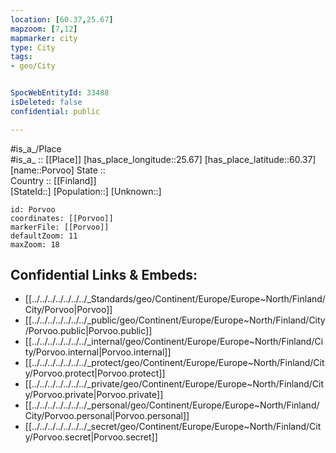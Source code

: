 ```yaml
---
location: [60.37,25.67] 
mapzoom: [7,12] 
mapmarker: city 
type: City
tags:
- geo/City


SpocWebEntityId: 33488
isDeleted: false
confidential: public

---
```

#is_a_/Place  
#is_a_ :: [[Place]] 
[has_place_longitude::25.67] 
[has_place_latitude::60.37] 
[name::Porvoo] 
State ::  
Country :: [[Finland]]  
[StateId::] 
[Population::] 
[Unknown::] 


```leaflet
id: Porvoo
coordinates: [[Porvoo]] 
markerFile: [[Porvoo]] 
defaultZoom: 11 
maxZoom: 18
```


## Confidential Links & Embeds: 
- [[../../../../../../../_Standards/geo/Continent/Europe/Europe~North/Finland/City/Porvoo|Porvoo]] 
- [[../../../../../../../_public/geo/Continent/Europe/Europe~North/Finland/City/Porvoo.public|Porvoo.public]] 
- [[../../../../../../../_internal/geo/Continent/Europe/Europe~North/Finland/City/Porvoo.internal|Porvoo.internal]] 
- [[../../../../../../../_protect/geo/Continent/Europe/Europe~North/Finland/City/Porvoo.protect|Porvoo.protect]] 
- [[../../../../../../../_private/geo/Continent/Europe/Europe~North/Finland/City/Porvoo.private|Porvoo.private]] 
- [[../../../../../../../_personal/geo/Continent/Europe/Europe~North/Finland/City/Porvoo.personal|Porvoo.personal]] 
- [[../../../../../../../_secret/geo/Continent/Europe/Europe~North/Finland/City/Porvoo.secret|Porvoo.secret]] 
